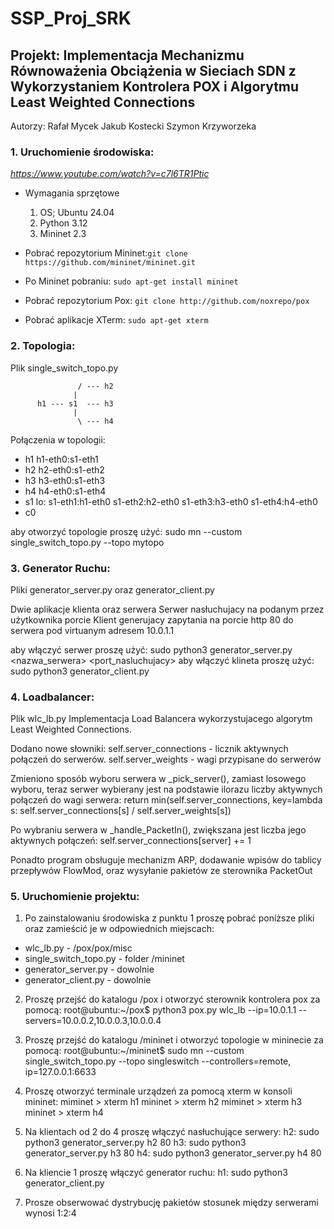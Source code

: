 # SSP_Proj_SRK

## Projekt: Implementacja Mechanizmu Równoważenia Obciążenia w Sieciach SDN z Wykorzystaniem Kontrolera POX i Algorytmu Least Weighted Connections

Autorzy:
Rafał Mycek
Jakub Kostecki
Szymon Krzyworzeka

### 1. Uruchomienie środowiska:
*https://www.youtube.com/watch?v=c7l6TR1Ptic*
  * Wymagania sprzętowe
    1. OS; Ubuntu 24.04
    2. Python 3.12
    3. Mininet 2.3

  * Pobrać repozytorium Mininet:`git clone https://github.com/mininet/mininet.git`
  * Po Mininet pobraniu: `sudo apt-get install mininet`
  * Pobrać repozytorium Pox: `git clone http://github.com/noxrepo/pox`
  * Pobrać aplikacje XTerm: `sudo apt-get xterm`

### 2. Topologia:
Plik single_switch_topo.py

                   / --- h2
                  |
          h1 --- s1  --- h3
                  |
                   \ --- h4

Połączenia w topologii:
- h1 h1-eth0:s1-eth1
- h2 h2-eth0:s1-eth2
- h3 h3-eth0:s1-eth3
- h4 h4-eth0:s1-eth4
- s1 lo:  s1-eth1:h1-eth0 s1-eth2:h2-eth0 s1-eth3:h3-eth0 s1-eth4:h4-eth0
- c0

aby otworzyć topologie proszę użyć: sudo mn --custom single_switch_topo.py --topo mytopo

### 3. Generator Ruchu:
Pliki generator_server.py oraz generator_client.py

Dwie aplikacje klienta oraz serwera
Serwer nasłuchujacy na podanym przez użytkownika porcie
Klient generujacy zapytania na porcie http 80 do serwera pod virtuanym adresem 10.0.1.1

aby włączyć serwer proszę użyć: sudo python3 generator_server.py <nazwa_serwera> <port_nasluchujacy>
aby włączyć klineta proszę użyć: sudo python3 generator_client.py

### 4. Loadbalancer:
Plik wlc_lb.py
Implementacja Load Balancera wykorzystujacego algorytm Least Weighted Connections.

Dodano nowe słowniki:
self.server_connections - licznik aktywnych połączeń do serwerów.
self.server_weights - wagi przypisane do serwerów

Zmieniono sposób wyboru serwera w _pick_server(), zamiast losowego wyboru, teraz serwer wybierany jest na podstawie ilorazu liczby aktywnych połączeń do wagi serwera:
return min(self.server_connections, key=lambda s: self.server_connections[s] / self.server_weights[s])

Po wybraniu serwera w _handle_PacketIn(), zwiększana jest liczba jego aktywnych połączeń:
self.server_connections[server] += 1

Ponadto program obsługuje mechanizm ARP, dodawanie wpisów do tablicy przepływów FlowMod, oraz wysyłanie pakietów ze sterownika PacketOut

### 5. Uruchomienie projektu:

1. Po zainstalowaniu środowiska z punktu 1 proszę pobrać poniższe pliki oraz zamieścić je w odpowiednich miejscach:
 * wlc_lb.py - /pox/pox/misc
 * single_switch_topo.py - folder /mininet
 * generator_server.py - dowolnie
 * generator_client.py - dowolnie

2. Proszę przejść do katalogu /pox i otworzyć sterownik kontrolera pox za pomocą:
root@ubuntu:~/pox$ python3 pox.py wlc_lb --ip=10.0.1.1 --servers=10.0.0.2,10.0.0.3,10.0.0.4
   
3. Proszę przejść do katalogu /mininet i otworzyć topologie w mininecie za pomocą:
   root@ubuntu:~/mininet$ sudo mn --custom single_switch_topo.py --topo singleswitch --controllers=remote, ip=127.0.0.1:6633
   
4. Proszę otworzyć terminale urządzeń za pomocą xterm w konsoli mininet:
   miminet > xterm h1
   mininet > xterm h2
   miminet > xterm h3
   mininet > xterm h4
   
5. Na klientach od 2 do 4 proszę włączyć nasłuchujące serwery:
   h2: sudo python3 generator_server.py h2 80
   h3: sudo python3 generator_server.py h3 80
   h4: sudo python3 generator_server.py h4 80

6. Na kliencie 1 proszę włączyć generator ruchu:
   h1: sudo python3 generator_client.py

7. Prosze obserwować dystrybucję pakietów
   stosunek między serwerami wynosi 1:2:4
